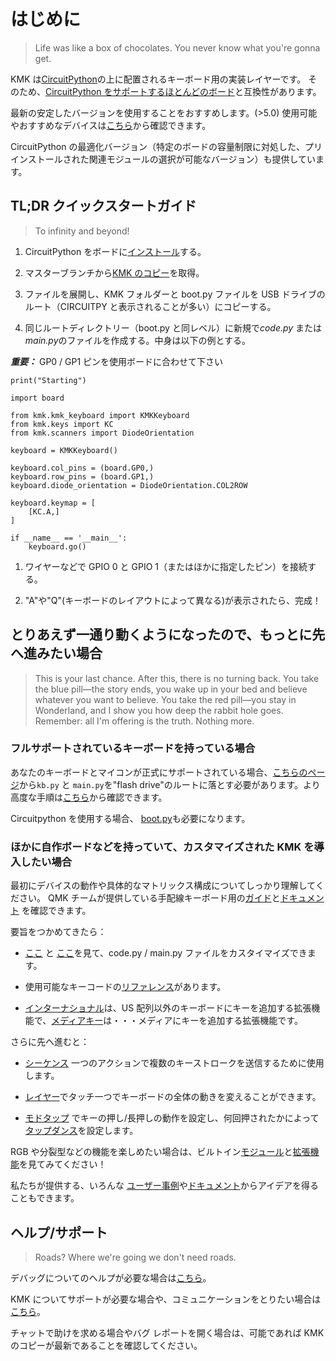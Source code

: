 # はじめに
> Life was like a box of chocolates. You never know what you're gonna get.

KMK は[CircuitPython](https://circuitpython.org/)の上に配置されるキーボード用の実装レイヤーです。
そのため、[CircuitPython をサポートするほとんどのボード](https://circuitpython.org/downloads)と互換性があります。

 最新の安定したバージョンを使用することをおすすめします。(>5.0)
使用可能やおすすめなデバイスは[こちら](Officially_Supported_Microcontrollers.md)から確認できます。

CircuitPython の最適化バージョン（特定のボードの容量制限に対処した、プリインストールされた関連モジュールの選択が可能なバージョン）も提供しています。


## TL;DR クイックスタートガイド
> To infinity and beyond!

1. CircuitPython をボードに[インストール](https://learn.adafruit.com/welcome-to-circuitpython/installing-circuitpython)する。


2. マスターブランチから[KMK のコピー](https://github.com/KMKfw/kmk_firmware/archive/refs/heads/master.zip)を取得。


3. ファイルを展開し、KMK フォルダーと boot.py ファイルを USB ドライブのルート（CIRCUITPY と表示されることが多い）にコピーする。


4. 同じルートディレクトリー（boot.py と同レベル）に新規で*code.py* または *main.py*のファイルを作成する。中身は以下の例とする。

***重要：*** GP0 / GP1 ピンを使用ボードに合わせて下さい


```
print("Starting")

import board

from kmk.kmk_keyboard import KMKKeyboard
from kmk.keys import KC
from kmk.scanners import DiodeOrientation

keyboard = KMKKeyboard()

keyboard.col_pins = (board.GP0,)
keyboard.row_pins = (board.GP1,)
keyboard.diode_orientation = DiodeOrientation.COL2ROW

keyboard.keymap = [
    [KC.A,]
]

if __name__ == '__main__':
    keyboard.go()
```

1. ワイヤーなどで GPIO 0 と GPIO 1（またはほかに指定したピン）を接続する。


2. "A"や"Q"(キーボードのレイアウトによって異なる)が表示されたら、完成！


## とりあえず一通り動くようになったので、もっとに先へ進みたい場合
> This is your last chance. After this, there is no turning back. You take the blue pill—the story ends, you wake up in your bed and believe whatever you want to believe. You take the red pill—you stay in Wonderland, and I show you how deep the rabbit hole goes. Remember: all I'm offering is the truth. Nothing more.

### フルサポートされているキーボードを持っている場合
 あなたのキーボードとマイコンが正式にサポートされている場合、[こちらのページ](https://github.com/KMKfw/boards)から`kb.py` と `main.py`を"flash drive"のルートに落とす必要があります。より高度な手順は[こちら](config_and_keymap.md)から確認できます。

 Circuitpython を使用する場合、 [boot.py](/boot.py)も必要になります。

### ほかに自作ボードなどを持っていて、カスタマイズされた KMK を導入したい場合

最初にデバイスの動作や具体的なマトリックス構成についてしっかり理解してください。
QMK チームが提供している手配線キーボード用の[ガイド](https://docs.qmk.fm/#/hand_wire)と[ドキュメント](http://pcbheaven.com/wikipages/How_Key_Matrices_Works/) を確認できます。

要旨をつかめてきたら：
- [ここ](config_and_keymap.md) と [ここ](keys.md)を見て、code.py / main.py ファイルをカスタイマイズできます。

- 使用可能なキーコードの[リファレンス](keycodes.md)があります。

- [インターナショナル](international.md)は、US 配列以外のキーボードにキーを追加する拡張機能で、[メディアキー](media_keys.md)は・・・メディアにキーを追加する拡張機能です。

さらに先へ進むと：
- [シーケンス](sequences.md) 一つのアクションで複数のキーストロークを送信するために使用します。
- [レイヤー](layers.md)でタッチ一つでキーボードの全体の動きを変えることができます。

- [モドタップ](holdtap.md) でキーの押し/長押しの動作を設定し、何回押されたかによって[タップダンス](tapdance.md)を設定します。

RGB や分裂型などの機能を楽しめたい場合は、ビルトイン[モジュール](modules.md)と[拡張機能](extensions.md)を見てみてください！

私たちが提供する、いろんな [ユーザー事例](https://github.com/KMKfw/kmk_firmware/tree/master/user_keymaps)や[ドキュメント](https://github.com/KMKfw/kmk_firmware/tree/master/docs)からアイデアを得ることもできます。


## ヘルプ/サポート
> Roads? Where we're going we don't need roads.

デバッグについてのヘルプが必要な場合は[こちら](debugging.md)。

KMK についてサポートが必要な場合や、コミュニケーションをとりたい場合は[こちら](https://kmkfw.zulipchat.com)。

チャットで助けを求める場合やバグ レポートを開く場合は、可能であれば KMK
のコピーが最新であることを確認してください。
